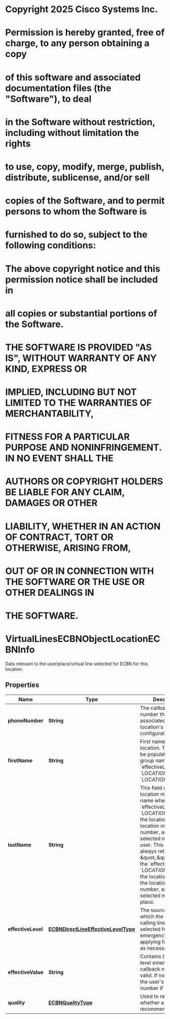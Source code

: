 <!--  Copyright 2025 Cisco Systems Inc.

Permission is hereby granted, free of charge, to any person obtaining a copy
of this software and associated documentation files (the "Software"), to deal
in the Software without restriction, including without limitation the rights
to use, copy, modify, merge, publish, distribute, sublicense, and/or sell
copies of the Software, and to permit persons to whom the Software is
furnished to do so, subject to the following conditions:

The above copyright notice and this permission notice shall be included in
all copies or substantial portions of the Software.

THE SOFTWARE IS PROVIDED "AS IS", WITHOUT WARRANTY OF ANY KIND, EXPRESS OR
IMPLIED, INCLUDING BUT NOT LIMITED TO THE WARRANTIES OF MERCHANTABILITY,
FITNESS FOR A PARTICULAR PURPOSE AND NONINFRINGEMENT. IN NO EVENT SHALL THE
AUTHORS OR COPYRIGHT HOLDERS BE LIABLE FOR ANY CLAIM, DAMAGES OR OTHER
LIABILITY, WHETHER IN AN ACTION OF CONTRACT, TORT OR OTHERWISE, ARISING FROM,
OUT OF OR IN CONNECTION WITH THE SOFTWARE OR THE USE OR OTHER DEALINGS IN
THE SOFTWARE.-->
# Copyright 2025 Cisco Systems Inc.
#
# Permission is hereby granted, free of charge, to any person obtaining a copy
# of this software and associated documentation files (the "Software"), to deal
# in the Software without restriction, including without limitation the rights
# to use, copy, modify, merge, publish, distribute, sublicense, and/or sell
# copies of the Software, and to permit persons to whom the Software is
# furnished to do so, subject to the following conditions:
#
# The above copyright notice and this permission notice shall be included in
# all copies or substantial portions of the Software.
#
# THE SOFTWARE IS PROVIDED "AS IS", WITHOUT WARRANTY OF ANY KIND, EXPRESS OR
# IMPLIED, INCLUDING BUT NOT LIMITED TO THE WARRANTIES OF MERCHANTABILITY,
# FITNESS FOR A PARTICULAR PURPOSE AND NONINFRINGEMENT. IN NO EVENT SHALL THE
# AUTHORS OR COPYRIGHT HOLDERS BE LIABLE FOR ANY CLAIM, DAMAGES OR OTHER
# LIABILITY, WHETHER IN AN ACTION OF CONTRACT, TORT OR OTHERWISE, ARISING FROM,
# OUT OF OR IN CONNECTION WITH THE SOFTWARE OR THE USE OR OTHER DEALINGS IN
# THE SOFTWARE.



# VirtualLinesECBNObjectLocationECBNInfo

Data relevant to the user/place/virtual line selected for ECBN for this location.

## Properties

| Name | Type | Description | Notes |
|------------ | ------------- | ------------- | -------------|
|**phoneNumber** | **String** | The callback phone number that is associated with the location&#39;s ECBN configuration. |  [optional] |
|**firstName** | **String** | First name for the location. This field will be populated with group name when the &#x60;effectiveLevel&#x60; is &#x60;LOCATION_ECBN&#x60; or &#x60;LOCATION_NUMBER&#x60;. |  [optional] |
|**lastName** | **String** | This field contains the location member&#39;s last name when the &#x60;effectiveLevel&#x60; is &#x60;LOCATION_ECBN&#x60;, the location is using a location member number, and the selected member is a user. This field will always return \&quot;.\&quot; when the &#x60;effectiveLevel&#x60; is &#x60;LOCATION_ECBN&#x60;, the location is using the location member number, and the selected member is a place. |  [optional] |
|**effectiveLevel** | [**ECBNDirectLineEffectiveLevelType**](ECBNDirectLineEffectiveLevelType.md) | The source from which the emergency calling line ID (CLID) is selected for an actual emergency call, applying fallback rules as necessary. |  |
|**effectiveValue** | **String** | Contains the location-level emergency callback number if valid. If not, contains the user&#39;s main number if valid. |  [optional] |
|**quality** | [**ECBNQualityType**](ECBNQualityType.md) | Used to represent whether a number is a recommended ECBN. |  |



